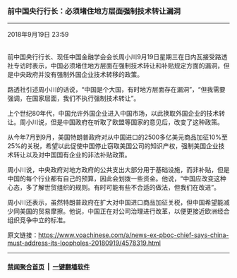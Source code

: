 ### 前中国央行行长：必须堵住地方层面强制技术转让漏洞
------------------------

<div class="published">
 <span class="date" title="中国时间">
  <time datetime="2018-09-19T23:59:14+08:00">
   2018年9月19日 23:59
  </time>
 </span>
</div>
<br/>
<div class="wsw">
 <p>
  前中国央行行长、现任中国金融学会会长周小川9月19日星期三在日内瓦接受路透社专访时表示，中国必须堵住地方层面在强制技术转让和补贴规定方面的漏洞，但是中央政府并没有强制外国企业技术转移的政策。
 </p>
 <p>
  路透社引述周小川的话说，“中国是个大国，有时地方层面存在漏洞”，“但我需要强调，在国家层面，我们不执行强制技术转让”。
 </p>
 <p>
  上个世纪80年代，中国允许外国企业进入中国市场，以此换取外国企业的技术转让。周小川说，但是中国政府在听取了欧盟等国家的意见后，改变了这种政策。
 </p>
 <p>
  从今年7月到9月，美国特朗普政府对从中国进口的2500多亿美元商品加征10%至25%的关税，希望以此促使中国停止窃取美国公司的知识产权，强制美国企业技术转让以及对中国国有企业的非法补贴政策。
 </p>
 <p>
  周小川说，中央政府对地方政府的公共支出大部分用于基础设施，而非补贴，但是中国的每个行业都有自己的预算，因此会划拨一些资金。他说，“中国应改变这种心态，多了解世贸组织的规则。有时可能有些不合适的做法，但我们在改进”。
 </p>
 <p>
  周小川还表示，虽然特朗普政府在扩大对中国进口商品加征关税，但中国希望能减少同美国的贸易摩擦。他说，中国正在对公司治理进行改革，以便更接近欧洲经合组织竞争中立的标准。
 </p>
</div>

原文链接：https://www.voachinese.com/a/news-ex-pboc-chief-says-china-must-address-its-loopholes-20180919/4578319.html


------------------------
#### [禁闻聚合首页](https://github.com/gfw-breaker/banned-news/blob/master/README.md) &nbsp;|&nbsp;  [一键翻墙软件](https://github.com/gfw-breaker/nogfw/blob/master/README.md)